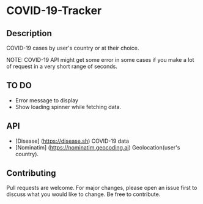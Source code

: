 # COVID-19-Tracker

## Description
COVID-19 cases by user's country or at their choice.

NOTE: COVID-19 API might get some error in some cases if you make a lot of request in a very short range of seconds.

## TO DO
- Error message to display
- Show loading spinner while fetching data.

## API
- [Disease] (https://disease.sh) COVID-19 data
- [Nominatim] (https://nominatim.geocoding.ai) Geolocation(user's country).

## Contributing
Pull requests are welcome. For major changes, please open an issue first to discuss what you would like to change.
Be free to contribute.
